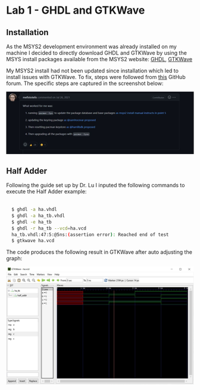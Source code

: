 # Lab 1 - GHDL and GTKWave

## Installation

As the MSYS2 development environment was already installed on my machine I decided to directly download GHDL and GTKWave by using the MSYS install packages available from the MSYS2 website: [GHDL](https://packages.msys2.org/package/mingw-w64-x86_64-ghdl), [GTKWave](https://packages.msys2.org/package/mingw-w64-x86_64-gtkwave?repo=mingw64)

My MSYS2 install had not been updated since installation which led to install issues with GTKWave. To fix, steps were followed from [this](https://github.com/msys2/MSYS2-packages/issues/2343#issuecomment-780121556) GitHub forum. The specific steps are captured in the screenshot below:

![Screenshot of solution](Code_Solution.jpg)

## Half Adder

Following the guide set up by Dr. Lu I inputed the following commands to execute the Half Adder example:

```bash

  $ ghdl -a ha.vhdl
  $ ghdl -a ha_tb.vhdl
  $ ghdl -e ha_tb
  $ ghdl -r ha_tb --vcd=ha.vcd
  ha_tb.vhdl:47:5:@5ns:(assertion error): Reached end of test
  $ gtkwave ha.vcd
```

The code produces the following result in GTKWave after auto adjusting the graph:

![GTKWave result](GTKWave-Half_adder.JPG)